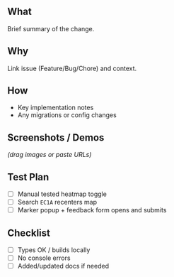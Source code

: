 ## What
Brief summary of the change.

## Why
Link issue (Feature/Bug/Chore) and context.

## How
- Key implementation notes
- Any migrations or config changes

## Screenshots / Demos
_(drag images or paste URLs)_

## Test Plan
- [ ] Manual tested heatmap toggle
- [ ] Search `EC1A` recenters map
- [ ] Marker popup + feedback form opens and submits

## Checklist
- [ ] Types OK / builds locally
- [ ] No console errors
- [ ] Added/updated docs if needed
